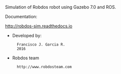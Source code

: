 Simulation of Robdos robot using Gazebo 7.0 and ROS.

Documentation:

http://robdos-sim.readthedocs.io

- Developed by:

        Francisco J. Garcia R.
        2016

- Robdos team

        http://www.robdosteam.com